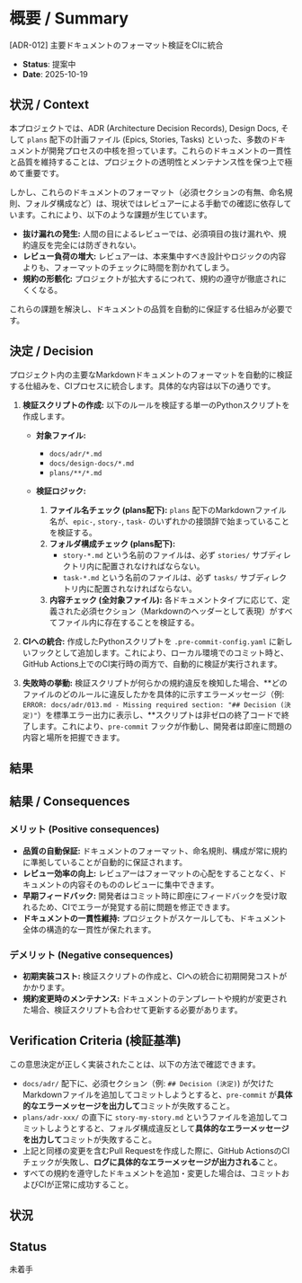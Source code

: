 # 概要 / Summary
[ADR-012] 主要ドキュメントのフォーマット検証をCIに統合

- **Status**: 提案中
- **Date**: 2025-10-19

## 状況 / Context

本プロジェクトでは、ADR (Architecture Decision Records), Design Docs, そして `plans` 配下の計画ファイル (Epics, Stories, Tasks) といった、多数のドキュメントが開発プロセスの中核を担っています。これらのドキュメントの一貫性と品質を維持することは、プロジェクトの透明性とメンテナンス性を保つ上で極めて重要です。

しかし、これらのドキュメントのフォーマット（必須セクションの有無、命名規則、フォルダ構成など）は、現状ではレビュアーによる手動での確認に依存しています。これにより、以下のような課題が生じています。

-   **抜け漏れの発生:** 人間の目によるレビューでは、必須項目の抜け漏れや、規約違反を完全には防ぎきれない。
-   **レビュー負荷の増大:** レビュアーは、本来集中すべき設計やロジックの内容よりも、フォーマットのチェックに時間を割かれてしまう。
-   **規約の形骸化:** プロジェクトが拡大するにつれて、規約の遵守が徹底されにくくなる。

これらの課題を解決し、ドキュメントの品質を自動的に保証する仕組みが必要です。

## 決定 / Decision

プロジェクト内の主要なMarkdownドキュメントのフォーマットを自動的に検証する仕組みを、CIプロセスに統合します。具体的な内容は以下の通りです。

1.  **検証スクリプトの作成:**
    以下のルールを検証する単一のPythonスクリプトを作成します。

    -   **対象ファイル:**
        -   `docs/adr/*.md`
        -   `docs/design-docs/*.md`
        -   `plans/**/*.md`

    -   **検証ロジック:**
        1.  **ファイル名チェック (plans配下):** `plans` 配下のMarkdownファイル名が、`epic-`, `story-`, `task-` のいずれかの接頭辞で始まっていることを検証する。
        2.  **フォルダ構成チェック (plans配下):**
            -   `story-*.md` という名前のファイルは、必ず `stories/` サブディレクトリ内に配置されなければならない。
            -   `task-*.md` という名前のファイルは、必ず `tasks/` サブディレクトリ内に配置されなければならない。
        3.  **内容チェック (全対象ファイル):** 各ドキュメントタイプに応じて、定義された必須セクション（Markdownのヘッダーとして表現）がすべてファイル内に存在することを検証する。

2.  **CIへの統合:**
    作成したPythonスクリプトを `.pre-commit-config.yaml` に新しいフックとして追加します。これにより、ローカル環境でのコミット時と、GitHub Actions上でのCI実行時の両方で、自動的に検証が実行されます。

3.  **失敗時の挙動:**
    検証スクリプトが何らかの規約違反を検知した場合、**どのファイルのどのルールに違反したかを具体的に示すエラーメッセージ（例: `ERROR: docs/adr/013.md - Missing required section: "## Decision (決定)"`）を標準エラー出力に表示し、**スクリプトは非ゼロの終了コードで終了します。これにより、`pre-commit` フックが作動し、開発者は即座に問題の内容と場所を把握できます。

## 結果

## 結果 / Consequences

### メリット (Positive consequences)

-   **品質の自動保証:** ドキュメントのフォーマット、命名規則、構成が常に規約に準拠していることが自動的に保証されます。
-   **レビュー効率の向上:** レビュアーはフォーマットの心配をすることなく、ドキュメントの内容そのもののレビューに集中できます。
-   **早期フィードバック:** 開発者はコミット時に即座にフィードバックを受け取れるため、CIでエラーが発覚する前に問題を修正できます。
-   **ドキュメントの一貫性維持:** プロジェクトがスケールしても、ドキュメント全体の構造的な一貫性が保たれます。

### デメリット (Negative consequences)

-   **初期実装コスト:** 検証スクリプトの作成と、CIへの統合に初期開発コストがかかります。
-   **規約変更時のメンテナンス:** ドキュメントのテンプレートや規約が変更された場合、検証スクリプトも合わせて更新する必要があります。

## Verification Criteria (検証基準)

この意思決定が正しく実装されたことは、以下の方法で確認できます。

-   `docs/adr/` 配下に、必須セクション（例: `## Decision (決定)`) が欠けたMarkdownファイルを追加してコミットしようとすると、`pre-commit` が**具体的なエラーメッセージを出力して**コミットが失敗すること。
-   `plans/adr-xxx/` の直下に `story-my-story.md` というファイルを追加してコミットしようとすると、フォルダ構成違反として**具体的なエラーメッセージを出力して**コミットが失敗すること。
-   上記と同様の変更を含むPull Requestを作成した際に、GitHub ActionsのCIチェックが失敗し、**ログに具体的なエラーメッセージが出力される**こと。
-   すべての規約を遵守したドキュメントを追加・変更した場合は、コミットおよびCIが正常に成功すること。

## 状況

## Status
未着手